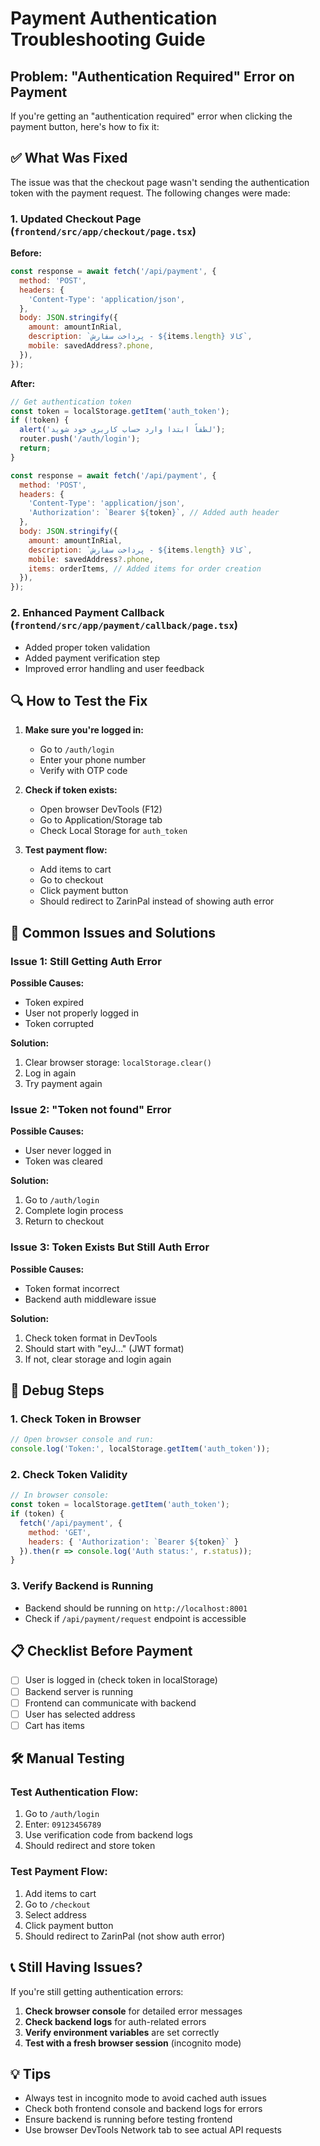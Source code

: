 # Payment Authentication Troubleshooting Guide

## Problem: "Authentication Required" Error on Payment

If you're getting an "authentication required" error when clicking the payment button, here's how to fix it:

## ✅ What Was Fixed

The issue was that the checkout page wasn't sending the authentication token with the payment request. The following changes were made:

### 1. Updated Checkout Page (`frontend/src/app/checkout/page.tsx`)

**Before:**
```javascript
const response = await fetch('/api/payment', {
  method: 'POST',
  headers: {
    'Content-Type': 'application/json',
  },
  body: JSON.stringify({
    amount: amountInRial,
    description: `پرداخت سفارش - ${items.length} کالا`,
    mobile: savedAddress?.phone,
  }),
});
```

**After:**
```javascript
// Get authentication token
const token = localStorage.getItem('auth_token');
if (!token) {
  alert('لطفاً ابتدا وارد حساب کاربری خود شوید');
  router.push('/auth/login');
  return;
}

const response = await fetch('/api/payment', {
  method: 'POST',
  headers: {
    'Content-Type': 'application/json',
    'Authorization': `Bearer ${token}`, // Added auth header
  },
  body: JSON.stringify({
    amount: amountInRial,
    description: `پرداخت سفارش - ${items.length} کالا`,
    mobile: savedAddress?.phone,
    items: orderItems, // Added items for order creation
  }),
});
```

### 2. Enhanced Payment Callback (`frontend/src/app/payment/callback/page.tsx`)

- Added proper token validation
- Added payment verification step
- Improved error handling and user feedback

## 🔍 How to Test the Fix

1. **Make sure you're logged in:**
   - Go to `/auth/login`
   - Enter your phone number
   - Verify with OTP code

2. **Check if token exists:**
   - Open browser DevTools (F12)
   - Go to Application/Storage tab
   - Check Local Storage for `auth_token`

3. **Test payment flow:**
   - Add items to cart
   - Go to checkout
   - Click payment button
   - Should redirect to ZarinPal instead of showing auth error

## 🚨 Common Issues and Solutions

### Issue 1: Still Getting Auth Error
**Possible Causes:**
- Token expired
- User not properly logged in
- Token corrupted

**Solution:**
1. Clear browser storage: `localStorage.clear()`
2. Log in again
3. Try payment again

### Issue 2: "Token not found" Error
**Possible Causes:**
- User never logged in
- Token was cleared

**Solution:**
1. Go to `/auth/login`
2. Complete login process
3. Return to checkout

### Issue 3: Token Exists But Still Auth Error
**Possible Causes:**
- Token format incorrect
- Backend auth middleware issue

**Solution:**
1. Check token format in DevTools
2. Should start with "eyJ..." (JWT format)
3. If not, clear storage and login again

## 🔧 Debug Steps

### 1. Check Token in Browser
```javascript
// Open browser console and run:
console.log('Token:', localStorage.getItem('auth_token'));
```

### 2. Check Token Validity
```javascript
// In browser console:
const token = localStorage.getItem('auth_token');
if (token) {
  fetch('/api/payment', {
    method: 'GET', 
    headers: { 'Authorization': `Bearer ${token}` }
  }).then(r => console.log('Auth status:', r.status));
}
```

### 3. Verify Backend is Running
- Backend should be running on `http://localhost:8001`
- Check if `/api/payment/request` endpoint is accessible

## 📋 Checklist Before Payment

- [ ] User is logged in (check token in localStorage)
- [ ] Backend server is running
- [ ] Frontend can communicate with backend
- [ ] User has selected address
- [ ] Cart has items

## 🛠 Manual Testing

### Test Authentication Flow:
1. Go to `/auth/login`
2. Enter: `09123456789`
3. Use verification code from backend logs
4. Should redirect and store token

### Test Payment Flow:
1. Add items to cart
2. Go to `/checkout`
3. Select address
4. Click payment button
5. Should redirect to ZarinPal (not show auth error)

## 📞 Still Having Issues?

If you're still getting authentication errors:

1. **Check browser console** for detailed error messages
2. **Check backend logs** for auth-related errors
3. **Verify environment variables** are set correctly
4. **Test with a fresh browser session** (incognito mode)

## 💡 Tips

- Always test in incognito mode to avoid cached auth issues
- Check both frontend console and backend logs for errors
- Ensure backend is running before testing frontend
- Use browser DevTools Network tab to see actual API requests 